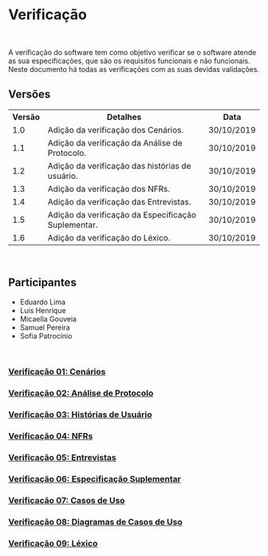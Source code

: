 #  Verificação
<div class="line"></div>

<p align="justify">&emsp;

A verificação do software tem como objetivo verificar se o software atende as sua especificações, que são os requisitos funcionais e não funcionais. 
<br>
Neste documento há todas as verificações com as suas devidas validações.
</p>

## Versões

<table class="versions">
	<tr>
		<th class="version_header">Versão</th>
		<th>Detalhes</th>
		<th>Data</th>
	</tr>
	<tr>
		<td>1.0</td>
		<td>Adição da verificação dos Cenários.</td>
		<td>30/10/2019</td>
	</tr>
	<tr>
		<td>1.1</td>
		<td>Adição da verificação da Análise de Protocolo.</td>
		<td>30/10/2019</td>
	</tr>
	<tr>
		<td>1.2</td>
		<td>Adição da verificação das histórias de usuário.</td>
		<td>30/10/2019</td>
	</tr>
	<tr>
		<td>1.3</td>
		<td>Adição da verificação dos NFRs.</td>
		<td>30/10/2019</td>
	</tr>
	<tr>
		<td>1.4</td>
		<td>Adição da verificação das Entrevistas.</td>
		<td>30/10/2019</td>
	</tr>
	<tr>
		<td>1.5</td>
		<td>Adição da verificação da Especificação Suplementar.</td>
		<td>30/10/2019</td>
	</tr>
	<tr>
		<td>1.6</td>
		<td>Adição da verificação do Léxico.</td>
		<td>30/10/2019</td>
	</tr>
</table> 
<br>

## Participantes
- Eduardo Lima
- Luís Henrique
- Micaella Gouveia
- Samuel Pereira
- Sofia Patrocínio


<br>

### [Verificação 01: Cenários](verificacoes/vv01.md)

### [Verificação 02: Análise de Protocolo](verificacoes/vv02.md)

### [Verificação 03: Histórias de Usuário](verificacoes/vv03.md)

### [Verificação 04: NFRs](verificacoes/vv04.md)

### [Verificação 05: Entrevistas](verificacoes/vv05.md)

### [Verificação 06: Especificação Suplementar](verificacoes/vv06.md)

### [Verificação 07: Casos de Uso](verificacoes/v02.md)

### [Verificação 08: Diagramas de Casos de Uso](verificacoes/v03.md)

### [Verificação 09: Léxico](verificacoes/vv09.md)